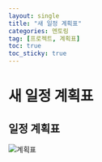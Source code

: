 ```yaml
---
layout: single
title: "새 일정 계획표"
categories: 멘토링
tag: [프로젝트, 계획표]
toc: true
toc_sticky: true 
---
```


# 새 일정 계획표

## 일정 계획표
![계획표](https://sdusk0731.github.io/assets/images/20241204_001/계획표.PNG)
<br>